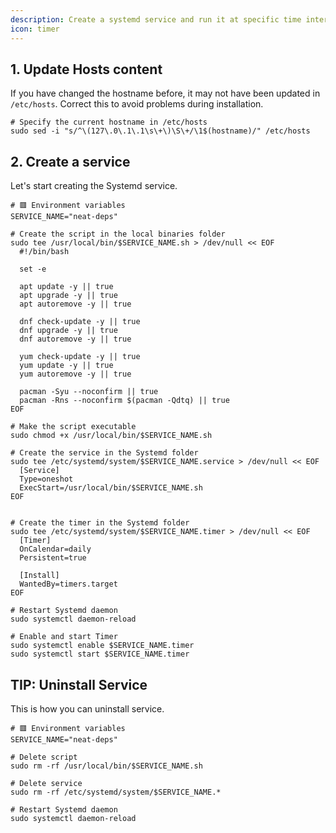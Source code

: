 ```yaml
---
description: Create a systemd service and run it at specific time intervals.
icon: timer
---
```


## 1. Update Hosts content

If you have changed the hostname before, it may not have been updated in `/etc/hosts`. Correct this to avoid problems during installation.

```shell
# Specify the current hostname in /etc/hosts
sudo sed -i "s/^\(127\.0\.1\.1\s\+\)\S\+/\1$(hostname)/" /etc/hosts
```

## 2. Create a service

Let's start creating the Systemd service.

```shell
# 🟥 Environment variables
SERVICE_NAME="neat-deps"

# Create the script in the local binaries folder
sudo tee /usr/local/bin/$SERVICE_NAME.sh > /dev/null << EOF
  #!/bin/bash

  set -e

  apt update -y || true
  apt upgrade -y || true
  apt autoremove -y || true

  dnf check-update -y || true
  dnf upgrade -y || true
  dnf autoremove -y || true

  yum check-update -y || true
  yum update -y || true
  yum autoremove -y || true

  pacman -Syu --noconfirm || true
  pacman -Rns --noconfirm $(pacman -Qdtq) || true
EOF

# Make the script executable
sudo chmod +x /usr/local/bin/$SERVICE_NAME.sh

# Create the service in the Systemd folder
sudo tee /etc/systemd/system/$SERVICE_NAME.service > /dev/null << EOF
  [Service]
  Type=oneshot
  ExecStart=/usr/local/bin/$SERVICE_NAME.sh
EOF


# Create the timer in the Systemd folder
sudo tee /etc/systemd/system/$SERVICE_NAME.timer > /dev/null << EOF
  [Timer]
  OnCalendar=daily
  Persistent=true

  [Install]
  WantedBy=timers.target
EOF

# Restart Systemd daemon
sudo systemctl daemon-reload

# Enable and start Timer
sudo systemctl enable $SERVICE_NAME.timer
sudo systemctl start $SERVICE_NAME.timer
```

## TIP: Uninstall Service

This is how you can uninstall service.

```shell
# 🟥 Environment variables
SERVICE_NAME="neat-deps"

# Delete script
sudo rm -rf /usr/local/bin/$SERVICE_NAME.sh

# Delete service
sudo rm -rf /etc/systemd/system/$SERVICE_NAME.*

# Restart Systemd daemon
sudo systemctl daemon-reload
```
